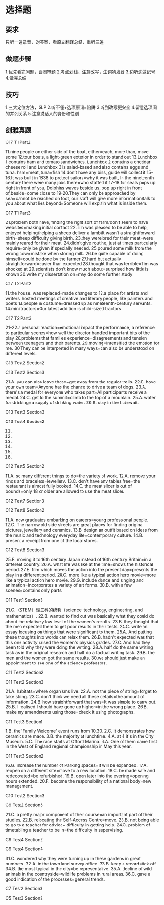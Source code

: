 # 选择题

## 要求

只听一遍录音，对答案，看原文翻译总结，重听三遍

## 做题步骤

1.优先看完问题，画圈审题
2.考点划线，注意改写，生词猜发音
3.边听边做记号
4.做完总结

## 技巧

1.三大定位方法，SLP
2.听不懂+选项原词=陷阱
3.听到改写更安全
4.留意选项间的并列关系
5.注意说话人的身份和性别

## 剑雅真题

C17 T1 Part2

11.nine people on either side of the boat, either=each, more than, move some
12.tour boats, a light-green exterior in order to stand out
13.Lunchbox 1 contains ham and tomato sandwiches. Lunchbox 2 contains a cheddar cheese roll and Lunchbox 3 is salad-based and also contains eggs and tuna. ham=meat, tuna=fish
14.don’t have any bins, guide will collect it
15-16.It was built in 1838 to protect sailors=why it was built,  In the nineteenth century there were many jobs there=who staffed it
17-18.fur seals pops up right in front of you, Dolphins waves beside us, pop up right in front of,beside=come close to
19-20.They can only be approached by sea=cannot be reached on foot, our staff will give more information/talk to you about what lies beyond=Someone will explain what is inside them.

C17 T1 Part3

21.problem both have, finding the right sort of farm/don’t seem to have websites=making initial contact
22.Tim was pleased to be able to help, enjoyed helping/helping a sheep deliver a lamb/It wasn’t a straightforward birth=sheep difficulty giving birth.
23.they were bred for their meat=were mainly reared for their meat.
24.didn’t give routine, just at times particularly require=only be given if specially needed.
25.poured some milk from the wrong cow=mistake when storing milk.
26.be quite capable of doing himself=could be done by the farmer
27.hard but actually straightforward=easier than expected
28.thought that was terrible=Tim was shocked at
29.scientists don’t know much about=surprised how little is known
30.write my dissertation on=may do some further study

C17 T2 Part2

11.the house. was replaced=made changes to
12.a place for artists and writers, hosted meetings of creative and literary people, like painters and poets
13.people in costume=dressed up as nineteenth-century servants.
14.mini tractors=Our latest addition is child-sized tractors

C17 T2 Part3

21-22.a personal reaction=emotional impact the performance, a reference to particular scenes=how well the director handled important bits of the play
28.problems that families experience=disagreements and tension between teenagers and their parents.
29.moving=intensified the emotion for me.
30.They can be interpreted in many ways=can also be understood on different levels.



C13 Test2 Section2




C13 Test2 Section3

21.A. you can also leave these=get away from the regular trails.
22.B. have your own team=Anyone has the chance to drive a team of dogs.
23.A. there's a medal for everyone who takes part=All participants receive a medal.
24.C. get to the summit=climb to the top of a mountain.
25.A. water for drinking=a supply of drinking water.
26.B. stay in the hut=wait.


C13 Test3 Section3



C13 Test4 Section2

11.
12.
13.
14.
15.
16.


C12 Test5 Section2

11.A. so many different things to do=the variety of work.
12.A. remove your rings and bracelets=jewellery.
13.C. don't have any tables free=the restaurant is almost fully booked.
14.C. the meat slicer is out of bounds=only 18 or older are allowed to use the meat slicer.

C12 Test7 Section3



C12 Test8 Section2

11.A. now graduates embarking on careers=young professional people.
12.C. The narrow old side streets are great places for finding original pictures, jewellery and ceramics.
13.B. design an outfit based on ideas from the music and technology everyday life=contemporary culture.
14.B. present a receipt from one of the local stores.


C12 Test8 Section3

25.F. moving it to 16th century Japan instead of 16th century Britain=in a different country.
26.A. what life was like at the time=shows the historical period.
27.E. film which moves the action into the present day=presents the play in a different period.
28.C. more like a typical action hero movie=more like a typical action hero movie.
29.G. include dance and singing and animation=incorporates a variety of art forms.
30.B. with a few scenes=contains only parts.



C11 Test1 Section3

21.C.（STEM）理工科的统称（science, technology, engineering, and mathematics）.
22.B. wanted to find out was basically what they could do about the relatively low level of the women's results.
23.B. they thought that the men expected them to get poor results in their tests.
24.C. write an essay focusing on things that were significant to them.
25.A. And putting these thoughts into words can relax them.
26.B. hadn't expected was that this one activity raised the women's physics grades.
27.C. And had they been told why they were doing the writing.
28.A. half do the same writing task as in the original research and half do a factual writing task.
29.B. the men and the women got the same results.
30.we should just make an appointment to see one of the science professors.


C11 Test2 Section2



C11 Test2 Section3

21.A. habitats=where organisms live.
22.A. not the piece of string=forget to take 
string.
23.C. don't think we need all these details=the amount of information.
24.B. how straightforward that was=It was simple to carry out.
25.B. I realised I should have gone up higher=in the wrong place.
26.B. make my amendments using those=check it using photographs.


C11 Test3 Section1

1.B. the 'Family Welcome' event runs from 10.30.
2.C. It demonstrates how ceramics are made.
3.B. the majority at lunchtime.
4.A. at 4 it's in the City Museum.
5.C. The race starts at Offord Marina.
6.A. One of them came first in the West of England regional championship in May this year.


C11 Test3 Section2

16.G. increase the number of Parking spaces=It will be expanded.
17.A. reopen on a different site=move to a new location.
18.C. be made safe and redecorated=be refurbished.
19.B. open later into the evening=opening hours extended.
20.F. become the responsibility of a national body=new management.




C10 Test2 Section3



C9 Test2 Section3

21.C. a pretty major component of their course=an important part of their studies.
22.B. relocating the Self-Access Centre=move.
23.B. not being able to go to a teacher for advice=
difficulty in getting help.
24.C. problem of timetabling a teacher to be in=the difficulty in supervising.

C9 Test4 Section2




C9 Test4 Section4

31.C. wondered why they were turning up in these gardens in great numbers.
32.A. in the town land survey office.
33.B. keep a record=tick off.
34.B. the most typical in the city=be representative.
35.A. decline of wild animals in the countryside=wildlife problems in rural areas.
36.C. gave a good indication of the processes=general trends.

C7 Test2 Section3




C5 Test3 Section2

